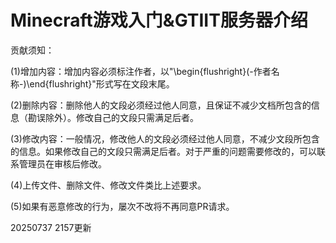 # Minecraft游戏入门&GTIIT服务器介绍

贡献须知：

(1)增加内容：增加内容必须标注作者，以"\begin{flushright}(-作者名称-)\end{flushright}"形式写在文段末尾。

(2)删除内容：删除他人的文段必须经过他人同意，且保证不减少文档所包含的信息（勘误除外）。修改自己的文段只需满足后者。

(3)修改内容：一般情况，修改他人的文段必须经过他人同意，不减少文段所包含的信息。如果修改自己的文段只需满足后者。对于严重的问题需要修改的，可以联系管理员在审核后修改。

(4)上传文件、删除文件、修改文件类比上述要求。

(5)如果有恶意修改的行为，屡次不改将不再同意PR请求。

20250737 2157更新
